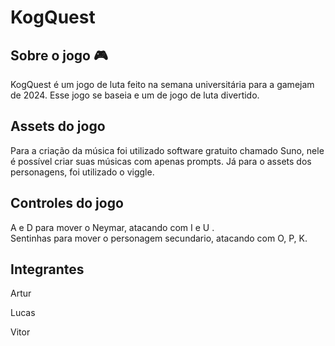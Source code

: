 # KogQuest

## Sobre o jogo 🎮 

KogQuest é um jogo de luta feito na semana universitária para a gamejam de 2024. Esse jogo se baseia e um de jogo de luta divertido.

## Assets do jogo

Para a criação da música foi utilizado software gratuito chamado Suno, nele é possível criar suas músicas com apenas prompts. Já para o assets dos personagens, foi utilizado o viggle.

## Controles do jogo 

A e D para mover o Neymar, atacando com I e U . <br>
Sentinhas para mover o personagem secundario,
atacando com O, P, K.

## Integrantes

Artur <br>

Lucas <br>

Vitor
